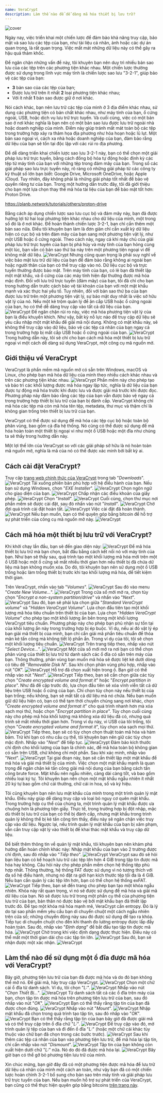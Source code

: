 ```yaml
---
name: VeraCrypt
description: Làm thế nào để dễ dàng mã hóa thiết bị lưu trữ?
---
```

![cover](assets/cover.webp)

Ngày nay, việc triển khai một chiến lược để đảm bảo khả năng truy cập, bảo mật và sao lưu các tệp của bạn, như tài liệu cá nhân, ảnh hoặc các dự án quan trọng, là rất quan trọng. Việc mất mát những dữ liệu này có thể gây ra hậu quả thảm khốc.

Để ngăn chặn những vấn đề này, tôi khuyên bạn nên duy trì nhiều bản sao lưu của các tệp trên các phương tiện khác nhau. Một chiến lược thường được sử dụng trong lĩnh vực máy tính là chiến lược sao lưu "3-2-1", giúp bảo vệ các tệp của bạn:
- **3** bản sao của các tệp của bạn;
- Được lưu trữ trên ít nhất **2** loại phương tiện khác nhau;
- Với ít nhất **1** bản sao được giữ ở nơi khác.

Nói cách khác, bạn nên lưu trữ các tệp của mình ở 3 địa điểm khác nhau, sử dụng các phương tiện có bản chất khác nhau, như máy tính của bạn, ổ cứng ngoài, USB, hoặc dịch vụ lưu trữ trực tuyến. Và cuối cùng, việc có một bản sao ở nơi khác nghĩa là bạn nên có một bản sao lưu được lưu trữ ngoài nhà hoặc doanh nghiệp của mình. Điểm này giúp tránh mất mát toàn bộ các tệp trong trường hợp xảy ra thảm họa địa phương như hỏa hoạn hoặc lũ lụt. Một bản sao ngoại vi, cách xa nhà hoặc doanh nghiệp của bạn, đảm bảo rằng dữ liệu của bạn sẽ tồn tại độc lập với các rủi ro địa phương.

Để dễ dàng triển khai chiến lược sao lưu 3-2-1 này, bạn có thể chọn một giải pháp lưu trữ trực tuyến, bằng cách đồng bộ hóa tự động hoặc định kỳ các tệp từ máy tính của bạn với những tệp trong đám mây của bạn. Trong số các giải pháp sao lưu trực tuyến này, rõ ràng có những giải pháp từ các công ty kỹ thuật số lớn bạn biết: Google Drive, Microsoft OneDrive, hoặc Apple iCloud. Tuy nhiên, đây không phải là những giải pháp tốt nhất để bảo vệ quyền riêng tư của bạn. Trong một hướng dẫn trước đây, tôi đã giới thiệu cho bạn một lựa chọn thay thế mã hóa tài liệu của bạn để bảo mật tốt hơn: Proton Drive.

https://planb.network/tutorials/others/proton-drive

Bằng cách áp dụng chiến lược sao lưu cục bộ và đám mây này, bạn đã được hưởng lợi từ hai loại phương tiện khác nhau cho dữ liệu của mình, một trong số đó là ở nơi khác. Để hoàn thành chiến lược 3-2-1, bạn chỉ cần thêm một bản sao nữa. Điều tôi khuyên bạn làm là đơn giản chỉ cần xuất kỳ dữ liệu hiện có cục bộ và trên đám mây của bạn sang một phương tiện vật lý, như một USB hoặc ổ cứng ngoài. Theo cách này, ngay cả khi máy chủ của giải pháp lưu trữ trực tuyến của bạn bị phá hủy và máy tính của bạn hỏng cùng một lúc, bạn vẫn có bản sao thứ ba này trên một phương tiện ngoại vi để không mất dữ liệu.
![VeraCrypt](assets/notext/01.webp)
Nhưng cũng quan trọng là phải suy nghĩ về việc bảo mật lưu trữ dữ liệu của bạn để đảm bảo rằng không ai ngoài bạn hoặc người thân của bạn có thể truy cập vào nó. Dữ liệu cục bộ và trực tuyến thường được bảo mật. Trên máy tính của bạn, có lẽ bạn đã thiết lập một mật khẩu, và ổ cứng của các máy tính hiện đại thường được mã hóa mặc định. Đối với lưu trữ trực tuyến (đám mây) của bạn, tôi đã chỉ cho bạn trong hướng dẫn trước cách bảo vệ tài khoản của bạn với một mật khẩu mạnh và xác thực hai yếu tố. Tuy nhiên, đối với bản sao thứ ba của bạn được lưu trữ trên một phương tiện vật lý, sự bảo mật duy nhất là việc sở hữu vật lý của nó. Nếu một kẻ trộm quản lý để ăn cắp USB hoặc ổ cứng ngoài của bạn, họ có thể dễ dàng truy cập vào tất cả dữ liệu của bạn.
![VeraCrypt](assets/notext/02.webp)
Để ngăn chặn rủi ro này, việc mã hóa phương tiện vật lý của bạn là điều khuyến khích. Như vậy, bất kỳ nỗ lực nào để truy cập dữ liệu sẽ yêu cầu nhập một mật khẩu để giải mã nội dung. Không có mật khẩu này, sẽ không thể truy cập vào dữ liệu, bảo vệ các tệp cá nhân của bạn ngay cả trong trường hợp bị mất cắp USB hoặc ổ cứng ngoài của bạn.
![VeraCrypt](assets/notext/03.webp)
Trong hướng dẫn này, tôi sẽ chỉ cho bạn cách mã hóa một thiết bị lưu trữ ngoại vi một cách dễ dàng sử dụng VeraCrypt, một công cụ mã nguồn mở.
## Giới thiệu về VeraCrypt

VeraCrypt là phần mềm mã nguồn mở có sẵn trên Windows, macOS và Linux, cho phép bạn mã hóa dữ liệu của mình theo nhiều cách khác nhau và trên các phương tiện khác nhau.
![VeraCrypt](assets/notext/04.webp)
Phần mềm này cho phép tạo và bảo trì các khối lượng được mã hóa ngay lập tức, nghĩa là dữ liệu của bạn được tự động mã hóa trước khi được lưu và được giải mã trước khi được đọc. Phương pháp này đảm bảo rằng các tệp của bạn vẫn được bảo vệ ngay cả trong trường hợp thiết bị lưu trữ của bạn bị đánh cắp. VeraCrypt không chỉ mã hóa các tệp mà còn mã hóa tên tệp, metadata, thư mục và thậm chí là không gian trống trên thiết bị lưu trữ của bạn.

VeraCrypt có thể được sử dụng để mã hóa các tệp cục bộ hoặc toàn bộ phân vùng, bao gồm cả đĩa hệ thống. Nó cũng có thể được sử dụng để mã hóa hoàn toàn một thiết bị ngoại vi như một ổ USB hoặc một đĩa như chúng ta sẽ thấy trong hướng dẫn này.

Một lợi thế lớn của VeraCrypt so với các giải pháp sở hữu là nó hoàn toàn mã nguồn mở, nghĩa là mã của nó có thể được xác minh bởi bất kỳ ai.

## Cách cài đặt VeraCrypt?

Truy cập [trang web chính thức của VeraCrypt](https://www.veracrypt.fr/en/Downloads.html) trong tab "*Downloads*".
![VeraCrypt](assets/notext/05.webp)
Tải xuống phiên bản phù hợp với hệ điều hành của bạn. Nếu bạn sử dụng Windows, chọn "*EXE Installer*".
![VeraCrypt](assets/notext/06.webp)
Chọn ngôn ngữ cho giao diện của bạn.
![VeraCrypt](assets/notext/07.webp)
Chấp nhận các điều khoản của giấy phép.
![VeraCrypt](assets/notext/08.webp)
Chọn "*Install*".
![VeraCrypt](assets/notext/09.webp)
Cuối cùng, chọn thư mục nơi phần mềm sẽ được cài đặt, sau đó nhấn vào nút "*Install*".
![VeraCrypt](assets/notext/10.webp)
Chờ đợi quá trình cài đặt hoàn tất.
![VeraCrypt](assets/notext/11.webp)
Việc cài đặt đã hoàn thành.
![VeraCrypt](assets/notext/12.webp)
Nếu bạn muốn, bạn có thể quyên góp bằng bitcoin để hỗ trợ sự phát triển của công cụ mã nguồn mở này.
![VeraCrypt](assets/notext/13.webp)
## Cách mã hóa một thiết bị lưu trữ với VeraCrypt?

Khi khởi chạy lần đầu, bạn sẽ đến giao diện này:
![VeraCrypt](assets/notext/14.webp)
Để mã hóa thiết bị lưu trữ mà bạn chọn, bắt đầu bằng cách kết nối nó với máy tính của bạn. Như bạn sẽ thấy sau, quá trình tạo một khối lượng mã hóa mới trên một ổ USB hoặc một ổ cứng sẽ mất nhiều thời gian hơn nếu thiết bị đã chứa dữ liệu mà bạn không muốn xóa. Do đó, tôi khuyên bạn nên sử dụng một ổ USB trống hoặc làm trống thiết bị trước khi tạo khối lượng mã hóa, để tiết kiệm thời gian.

Trên VeraCrypt, nhấn vào tab "*Volumes*".
![VeraCrypt](assets/notext/15.webp)
Sau đó vào menu "*Create New Volume...*".
![VeraCrypt](assets/notext/16.webp)
Trong cửa sổ mới mở ra, chọn tùy chọn "*Encrypt a non-system partition/drive*" và nhấn vào "*Next*".
![VeraCrypt](assets/notext/17.webp)
Sau đó, bạn sẽ phải lựa chọn giữa "*Standard VeraCrypt volume*" và "*Hidden VeraCrypt Volume*". Lựa chọn đầu tiên tạo một khối lượng mã hóa tiêu chuẩn trên thiết bị của bạn. Lựa chọn "*Hidden VeraCrypt Volume*" cho phép tạo một khối lượng ẩn bên trong một khối lượng VeraCrypt tiêu chuẩn. Phương pháp này cho phép bạn phủ nhận sự tồn tại của khối lượng ẩn này trong trường hợp bị ép buộc. Ví dụ, nếu ai đó vật lý ép bạn giải mã thiết bị của mình, bạn chỉ cần giải mã phần tiêu chuẩn để thỏa mãn kẻ tấn công mà không tiết lộ phần ẩn. Trong ví dụ của tôi, tôi sẽ chọn một khối lượng tiêu chuẩn. ![VeraCrypt](assets/notext/18.webp)
Trên trang tiếp theo, nhấp vào nút "*Select Device...*".
![VeraCrypt](assets/notext/19.webp)
Một cửa sổ mới mở ra nơi bạn có thể chọn phân vùng của thiết bị lưu trữ từ danh sách các ổ đĩa có sẵn trên máy của bạn. Thông thường, phân vùng bạn muốn mã hóa sẽ được liệt kê dưới dòng có tiêu đề "*Removable Disk N*". Sau khi chọn phân vùng phù hợp, nhấp vào nút "*OK*".
![VeraCrypt](assets/notext/20.webp)
Hỗ trợ đã chọn xuất hiện trong ô. Bạn giờ có thể nhấp vào nút "*Next*". ![VeraCrypt](assets/notext/21.webp)
Tiếp theo, bạn sẽ cần chọn giữa các tùy chọn "*Create encrypted volume and format it*" hoặc "*Encrypt partition in place*". Như đã đề cập trước đó, lựa chọn đầu tiên sẽ xóa vĩnh viễn tất cả dữ liệu trên USB hoặc ổ cứng của bạn. Chỉ chọn tùy chọn này nếu thiết bị của bạn trống; nếu không, bạn sẽ mất tất cả dữ liệu mà nó chứa. Nếu bạn muốn giữ dữ liệu hiện có, bạn có thể tạm thời chuyển chúng sang nơi khác, chọn "*Create encrypted volume and format it*" cho quá trình nhanh hơn mà xóa sạch mọi thứ, hoặc chọn "*Encrypt partition in place*". Tùy chọn cuối cùng này cho phép mã hóa khối lượng mà không xóa dữ liệu đã có, nhưng quá trình sẽ mất nhiều thời gian hơn. Trong ví dụ này, vì USB của tôi trống, tôi chọn "*Create encrypted volume and format it*", tùy chọn xóa sạch mọi thứ.
![VeraCrypt](assets/notext/22.webp)
Tiếp theo, bạn sẽ có tùy chọn chọn thuật toán mã hóa và hàm băm. Trừ khi bạn có nhu cầu cụ thể, tôi khuyên bạn nên giữ các tùy chọn mặc định. Nhấp vào "*Next*" để tiếp tục.
![VeraCrypt](assets/notext/23.webp)
Đảm bảo kích thước chỉ định cho khối lượng của bạn là chính xác, để mã hóa toàn bộ không gian có sẵn trên USB, chứ không chỉ một phần. Sau khi xác minh, nhấp vào "*Next*".
![VeraCrypt](assets/notext/24.webp)
Tại giai đoạn này, bạn sẽ cần thiết lập một mật khẩu để mã hóa và giải mã thiết bị của mình. Việc chọn một mật khẩu mạnh là quan trọng để ngăn chặn kẻ tấn công giải mã nội dung của bạn bằng cách tấn công brute force. Mật khẩu nên ngẫu nhiên, càng dài càng tốt, và bao gồm nhiều loại ký tự. Tôi khuyên bạn nên chọn một mật khẩu ngẫu nhiên ít nhất 20 ký tự bao gồm chữ cái thường, chữ cái in hoa, số và ký hiệu.

Tôi cũng khuyên bạn nên lưu mật khẩu của mình trong một trình quản lý mật khẩu. Điều này giúp dễ dàng truy cập và loại bỏ nguy cơ quên mật khẩu. Trong trường hợp cụ thể của chúng ta, một trình quản lý mật khẩu được ưa chuộng hơn là phương tiện giấy. Thực tế, trong trường hợp bị đột nhập, mặc dù thiết bị lưu trữ của bạn có thể bị đánh cắp, nhưng mật khẩu trong trình quản lý không thể bị kẻ tấn công tìm thấy, điều này sẽ ngăn chặn việc truy cập vào dữ liệu. Ngược lại, nếu trình quản lý mật khẩu của bạn bị xâm phạm, vẫn cần truy cập vật lý vào thiết bị để khai thác mật khẩu và truy cập dữ liệu.

Để biết thêm thông tin về quản lý mật khẩu, tôi khuyên bạn nên khám phá hướng dẫn hoàn chỉnh khác này:
Nhập mật khẩu của bạn vào 2 trường được chỉ định, sau đó nhấp vào "*Tiếp theo*". ![VeraCrypt](assets/notext/25.webp)
VeraCrypt sau đó sẽ hỏi bạn liệu bạn có kế hoạch lưu trữ các tệp lớn hơn 4 GiB trong tập tin được mã hóa hay không. Câu hỏi này cho phép phần mềm chọn hệ thống tệp phù hợp nhất. Thông thường, hệ thống FAT được sử dụng vì nó tương thích với đa số hệ điều hành, nhưng nó đặt ra giới hạn kích thước tệp tối đa là 4 GiB. Nếu bạn cần quản lý các tệp lớn hơn, bạn có thể chọn hệ thống exFAT.
![VeraCrypt](assets/notext/26.webp)
Tiếp theo, bạn sẽ đến trang cho phép bạn tạo một khóa ngẫu nhiên. Khóa này rất quan trọng, vì nó sẽ được sử dụng để mã hóa và giải mã dữ liệu của bạn. Nó sẽ được lưu trữ trong một phần cụ thể của phương tiện lưu trữ của bạn, bản thân nó được bảo vệ bởi mật khẩu bạn đã thiết lập trước đó. Để tạo một khóa mã hóa mạnh mẽ, VeraCrypt cần entropy. Đó là lý do tại sao phần mềm yêu cầu bạn di chuyển chuột một cách ngẫu nhiên trên cửa sổ; những chuyển động này sau đó được sử dụng để tạo ra khóa. Tiếp tục di chuyển chuột cho đến khi thanh đo lường entropy được lấp đầy hoàn toàn. Sau đó, nhấp vào "*Định dạng*" để bắt đầu tạo tập tin được mã hóa.
![VeraCrypt](assets/notext/27.webp)
Chờ trong khi việc định dạng được thực hiện. Điều này có thể mất một thời gian dài cho các tập tin lớn.
![VeraCrypt](assets/notext/28.webp)
Sau đó, bạn sẽ nhận được một xác nhận.
![VeraCrypt](assets/notext/29.webp)
## Làm thế nào để sử dụng một ổ đĩa được mã hóa với VeraCrypt?

Bây giờ, phương tiện lưu trữ của bạn đã được mã hóa và do đó bạn không thể mở nó. Để giải mã, hãy truy cập VeraCrypt.
![VeraCrypt](assets/notext/30.webp)
Chọn một chữ cái ổ đĩa từ danh sách. Ví dụ, tôi chọn "*L:*".
![VeraCrypt](assets/notext/31.webp)
Nhấp vào nút "*Chọn Thiết Bị...*".
![VeraCrypt](assets/notext/32.webp)
Từ danh sách tất cả các ổ đĩa trên máy của bạn, chọn tập tin được mã hóa trên phương tiện lưu trữ của bạn, sau đó nhấp vào nút "*OK*".
![VeraCrypt](assets/notext/33.webp)
Bạn có thể thấy rằng tập tin của bạn đã được chọn đúng.
![VeraCrypt](assets/notext/34.webp)
Nhấp vào nút "*Mount*".
![VeraCrypt](assets/notext/35.webp)
Nhập mật khẩu đã chọn trong quá trình tạo tập tin, sau đó nhấp vào "*OK*".
![VeraCrypt](assets/notext/36.webp)
Bạn có thể thấy rằng tập tin của bạn bây giờ đã được giải mã và có thể truy cập trên ổ đĩa chữ "*L:*".
![VeraCrypt](assets/notext/37.webp)
Để truy cập vào đó, mở trình quản lý tệp của bạn và đi đến ổ đĩa "*L:*" (hoặc một chữ cái khác tùy thuộc vào chữ bạn đã chọn trong các bước trước). ![VeraCrypt](assets/notext/38.webp)
Sau khi thêm các tệp cá nhân của bạn vào phương tiện lưu trữ, để mã hóa lại tập tin, chỉ cần nhấp vào nút "*Dismount*".
![VeraCrypt](assets/notext/39.webp)
Tập tin của bạn không còn xuất hiện dưới chữ "*L:*" nữa. Nó do đó đã được mã hóa lại.
![VeraCrypt](assets/notext/40.webp)
Bây giờ bạn có thể gỡ bỏ phương tiện lưu trữ của mình.

Xin chúc mừng, bạn giờ đây đã có một phương tiện được mã hóa để lưu trữ dữ liệu cá nhân của mình một cách an toàn, như vậy bạn đã có một chiến lược hoàn chỉnh 3-2-1 bổ sung cho bản sao trên máy tính và giải pháp lưu trữ trực tuyến của bạn.
Nếu bạn muốn hỗ trợ sự phát triển của VeraCrypt, bạn cũng có thể thực hiện quyên góp bằng bitcoins [trên trang này](https://www.veracrypt.fr/en/Donation.html).